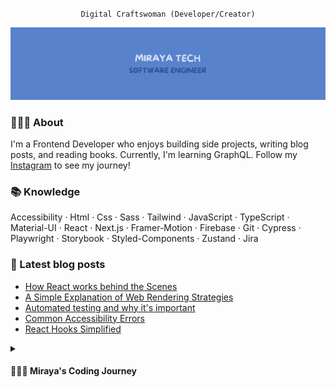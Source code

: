 <div align='center'>

`Digital Craftswoman (Developer/Creator)`

</div>

![banner](./assets/banner.png)

### 🙆🏽‍♀️ About
I'm a Frontend Developer who enjoys building side projects, writing blog posts, and reading books. Currently, I'm learning GraphQL. Follow my [Instagram](https://www.instagram.com/mirayatech/) to see my journey!

### 📚 Knowledge

Accessibility · Html · Css · Sass · Tailwind · JavaScript · TypeScript · Material-UI · React · Next.js · Framer-Motion · Firebase · Git · Cypress · Playwright · Storybook · Styled-Components · Zustand · Jira

### 📖 Latest blog posts
- [How React works behind the Scenes](https://mirayatech.hashnode.dev/how-react-works-behind-the-scenes)
- [A Simple Explanation of Web Rendering Strategies](https://mirayatech.hashnode.dev/csr-ssr-ssg)
- [Automated testing and why it's important](https://mirayatech.hashnode.dev/automated-testing-and-why-its-important)
- [Common Accessibility Errors](https://mirayatech.hashnode.dev/common-accessibility-errors)
- [React Hooks Simplified](https://mirayatech.hashnode.dev/react-hooks-simplified)


<details>
 <summary><h4>👩🏽‍💻 Miraya's Coding Journey</h3></summary>

I'm Miraya, a 20 year old self-taught frontend developer. I discovered my passion for coding when I saw my brother doing it in 2019. I fell in love with using my creativity to build things for the web.

I decided to drop out of high school and pursue a coding career, facing challenges along the way. Through persistence, self-discipline, and staying committed, I achieved my goal of becoming a frontend developer.

Currently, I'm working as a frontend developer. I'm excited to keep learning and growing as a software engineer, and I'm constantly amazed by how powerful software is in helping us achieve great things.



</details>
